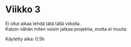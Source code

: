 # Viikko 3
Ei ollut aikaa tehdä tätä tällä viikolla.  
Katoin vähän miten voisin jatkaa projektia, mutta ei muuta


Käytetty aika: 0.5h